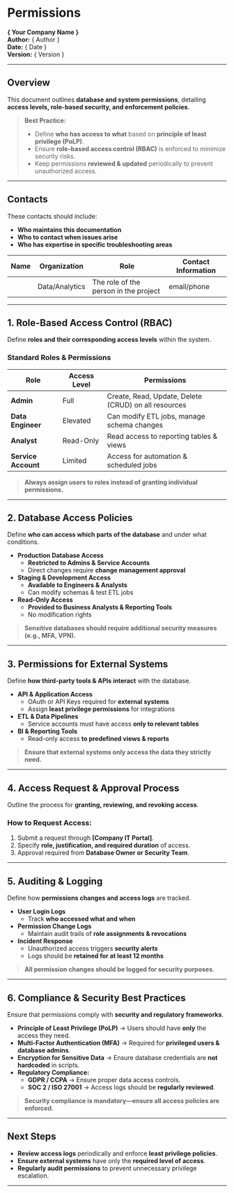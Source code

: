 # Permissions  
**{ Your Company Name }**  
**Author:** { Author }  
**Date:** { Date }  
**Version:** { Version }  

---

## Overview  
This document outlines **database and system permissions**, detailing **access levels, role-based security, and enforcement policies**.  

> **Best Practice:**  
> - Define **who has access to what** based on **principle of least privilege (PoLP)**.  
> - Ensure **role-based access control (RBAC)** is enforced to minimize security risks.  
> - Keep permissions **reviewed & updated** periodically to prevent unauthorized access.  

---

## Contacts  
These contacts should include:  
- **Who maintains this documentation**  
- **Who to contact when issues arise**  
- **Who has expertise in specific troubleshooting areas**  

| Name  | Organization   | Role                                  | Contact Information |
|-------|--------------|---------------------------------------|---------------------|
|       | Data/Analytics | The role of the person in the project | email/phone |

---

## 1. Role-Based Access Control (RBAC)  
Define **roles and their corresponding access levels** within the system.  

### **Standard Roles & Permissions**  

| **Role** | **Access Level** | **Permissions** |
|---------|---------------|-------------|
| **Admin** | Full | Create, Read, Update, Delete (CRUD) on all resources |
| **Data Engineer** | Elevated | Can modify ETL jobs, manage schema changes |
| **Analyst** | Read-Only | Read access to reporting tables & views |
| **Service Account** | Limited | Access for automation & scheduled jobs |

> **Always assign users to roles instead of granting individual permissions.**  

---

## 2. Database Access Policies  
Define **who can access which parts of the database** and under what conditions.  

- **Production Database Access**  
  - **Restricted to Admins & Service Accounts**  
  - Direct changes require **change management approval**  
- **Staging & Development Access**  
  - **Available to Engineers & Analysts**  
  - Can modify schemas & test ETL jobs  
- **Read-Only Access**  
  - **Provided to Business Analysts & Reporting Tools**  
  - No modification rights  

> **Sensitive databases should require additional security measures (e.g., MFA, VPN).**  

---

## 3. Permissions for External Systems  
Define **how third-party tools & APIs interact** with the database.  

- **API & Application Access**  
  - OAuth or API Keys required for **external systems**  
  - Assign **least privilege permissions** for integrations  
- **ETL & Data Pipelines**  
  - Service accounts must have access **only to relevant tables**  
- **BI & Reporting Tools**  
  - Read-only access **to predefined views & reports**  

> **Ensure that external systems only access the data they strictly need.**  

---

## 4. Access Request & Approval Process  
Outline the process for **granting, reviewing, and revoking access**.  

### **How to Request Access:**  
1. Submit a request through **[Company IT Portal]**.  
2. Specify **role, justification, and required duration** of access.  
3. Approval required from **Database Owner or Security Team**.  

---

## 5. Auditing & Logging  
Define how **permissions changes and access logs** are tracked.  

- **User Login Logs**  
  - Track **who accessed what and when**  
- **Permission Change Logs**  
  - Maintain audit trails of **role assignments & revocations**  
- **Incident Response**  
  - Unauthorized access triggers **security alerts**  
  - Logs should be **retained for at least 12 months**  

> **All permission changes should be logged for security purposes.**  

---

## 6. Compliance & Security Best Practices  
Ensure that permissions comply with **security and regulatory frameworks**.  

- **Principle of Least Privilege (PoLP)** → Users should have **only** the access they need.  
- **Multi-Factor Authentication (MFA)** → Required for **privileged users & database admins**.  
- **Encryption for Sensitive Data** → Ensure database credentials are **not hardcoded** in scripts.  
- **Regulatory Compliance:**  
  - **GDPR / CCPA** → Ensure proper data access controls.  
  - **SOC 2 / ISO 27001** → Access logs should be **regularly reviewed**.  

> **Security compliance is mandatory—ensure all access policies are enforced.**  

---

## Next Steps  
- **Review access logs** periodically and enforce **least privilege policies**.  
- **Ensure external systems** have only the **required level of access**.  
- **Regularly audit permissions** to prevent unnecessary privilege escalation.  

---

